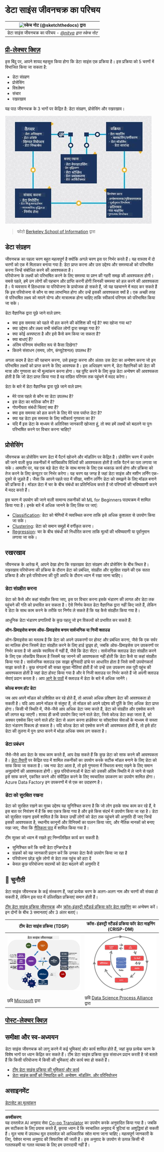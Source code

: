 <!--
CO_OP_TRANSLATOR_METADATA:
{
  "original_hash": "07e12a25d20b8f191e3cb651c27fdb2b",
  "translation_date": "2025-09-06T20:37:11+00:00",
  "source_file": "4-Data-Science-Lifecycle/14-Introduction/README.md",
  "language_code": "hi"
}
-->
# डेटा साइंस जीवनचक्र का परिचय

|![ स्केच नोट [(@sketchthedocs)](https://sketchthedocs.dev) द्वारा ](../../sketchnotes/14-DataScience-Lifecycle.png)|
|:---:|
| डेटा साइंस जीवनचक्र का परिचय - _[@nitya](https://twitter.com/nitya) द्वारा स्केच नोट_ |

## [प्री-लेक्चर क्विज़](https://ff-quizzes.netlify.app/en/ds/quiz/26)

इस बिंदु पर, आपने शायद महसूस किया होगा कि डेटा साइंस एक प्रक्रिया है। इस प्रक्रिया को 5 चरणों में विभाजित किया जा सकता है:

- डेटा संग्रहण
- प्रोसेसिंग
- विश्लेषण
- संचार
- रखरखाव

यह पाठ जीवनचक्र के 3 भागों पर केंद्रित है: डेटा संग्रहण, प्रोसेसिंग और रखरखाव।

![डेटा साइंस जीवनचक्र का आरेख](../../../../translated_images/data-science-lifecycle.a1e362637503c4fb0cd5e859d7552edcdb4aa629a279727008baa121f2d33f32.hi.jpg)
> फोटो [Berkeley School of Information](https://ischoolonline.berkeley.edu/data-science/what-is-data-science/) द्वारा

## डेटा संग्रहण

जीवनचक्र का पहला चरण बहुत महत्वपूर्ण है क्योंकि अगले चरण इस पर निर्भर करते हैं। यह वास्तव में दो चरणों को एक में मिलाकर बनाया गया है: डेटा प्राप्त करना और उस उद्देश्य और समस्याओं को परिभाषित करना जिन्हें संबोधित करने की आवश्यकता है।  
परियोजना के लक्ष्यों को परिभाषित करने के लिए समस्या या प्रश्न की गहरी समझ की आवश्यकता होगी। सबसे पहले, हमें उन लोगों की पहचान और प्राप्ति करनी होगी जिनकी समस्या को हल करने की आवश्यकता है। ये व्यवसाय में हितधारक या परियोजना के प्रायोजक हो सकते हैं, जो यह पहचानने में मदद कर सकते हैं कि इस परियोजना से कौन या क्या लाभान्वित होगा और उन्हें इसकी आवश्यकता क्यों है। एक अच्छी तरह से परिभाषित लक्ष्य को मापने योग्य और मात्रात्मक होना चाहिए ताकि स्वीकार्य परिणाम को परिभाषित किया जा सके।  

डेटा वैज्ञानिक द्वारा पूछे जाने वाले प्रश्न:
- क्या इस समस्या को पहले भी हल करने की कोशिश की गई है? क्या खोजा गया था?
- क्या उद्देश्य और लक्ष्य सभी संबंधित लोगों द्वारा समझा गया है?
- क्या कोई अस्पष्टता है और इसे कैसे कम किया जा सकता है?
- क्या बाधाएं हैं?
- अंतिम परिणाम संभावित रूप से कैसा दिखेगा?
- कितने संसाधन (समय, लोग, कंप्यूटेशनल) उपलब्ध हैं?

अगला कदम है डेटा की पहचान करना, उसे इकट्ठा करना और अंततः उस डेटा का अन्वेषण करना जो इन परिभाषित लक्ष्यों को प्राप्त करने के लिए आवश्यक है। इस अधिग्रहण चरण में, डेटा वैज्ञानिकों को डेटा की मात्रा और गुणवत्ता का भी मूल्यांकन करना होगा। यह पुष्टि करने के लिए कुछ डेटा अन्वेषण की आवश्यकता होती है कि जो डेटा प्राप्त किया गया है वह वांछित परिणाम तक पहुंचने में मदद करेगा।  

डेटा के बारे में डेटा वैज्ञानिक द्वारा पूछे जाने वाले प्रश्न:
- मेरे पास पहले से कौन सा डेटा उपलब्ध है?
- इस डेटा का मालिक कौन है?
- गोपनीयता संबंधी चिंताएं क्या हैं? 
- क्या इस समस्या को हल करने के लिए मेरे पास पर्याप्त डेटा है?
- क्या यह डेटा इस समस्या के लिए स्वीकार्य गुणवत्ता का है?
- यदि मैं इस डेटा के माध्यम से अतिरिक्त जानकारी खोजता हूं, तो क्या हमें लक्ष्यों को बदलने या पुनः परिभाषित करने पर विचार करना चाहिए?

## प्रोसेसिंग

जीवनचक्र का प्रोसेसिंग चरण डेटा में पैटर्न खोजने और मॉडलिंग पर केंद्रित है। प्रोसेसिंग चरण में उपयोग की जाने वाली कुछ तकनीकों में सांख्यिकीय विधियों की आवश्यकता होती है ताकि पैटर्न का पता लगाया जा सके। आमतौर पर, यह एक बड़े डेटा सेट के साथ मानव के लिए एक थकाऊ कार्य होगा और प्रक्रिया को तेज करने के लिए कंप्यूटर पर निर्भर करेगा। यह चरण वह जगह है जहां डेटा साइंस और मशीन लर्निंग एक-दूसरे से जुड़ते हैं। जैसा कि आपने पहले पाठ में सीखा, मशीन लर्निंग डेटा को समझने के लिए मॉडल बनाने की प्रक्रिया है। मॉडल डेटा में चर के बीच संबंधों का प्रतिनिधित्व करते हैं जो परिणामों की भविष्यवाणी करने में मदद करते हैं।

इस चरण में उपयोग की जाने वाली सामान्य तकनीकों को ML for Beginners पाठ्यक्रम में शामिल किया गया है। इनके बारे में अधिक जानने के लिए लिंक पर जाएं:

- [Classification](https://github.com/microsoft/ML-For-Beginners/tree/main/4-Classification): डेटा को श्रेणियों में व्यवस्थित करना ताकि इसे अधिक कुशलता से उपयोग किया जा सके।
- [Clustering](https://github.com/microsoft/ML-For-Beginners/tree/main/5-Clustering): डेटा को समान समूहों में वर्गीकृत करना।
- [Regression](https://github.com/microsoft/ML-For-Beginners/tree/main/2-Regression): चर के बीच संबंधों को निर्धारित करना ताकि मूल्यों की भविष्यवाणी या पूर्वानुमान लगाया जा सके।

## रखरखाव

जीवनचक्र के आरेख में, आपने देखा होगा कि रखरखाव डेटा संग्रहण और प्रोसेसिंग के बीच स्थित है। रखरखाव परियोजना की प्रक्रिया के दौरान डेटा को प्रबंधित, संग्रहीत और सुरक्षित रखने की एक सतत प्रक्रिया है और इसे परियोजना की पूरी अवधि के दौरान ध्यान में रखा जाना चाहिए। 

### डेटा संग्रहीत करना
डेटा को कैसे और कहां संग्रहीत किया जाए, इस पर विचार करना इसके भंडारण की लागत और डेटा तक पहुंचने की गति को प्रभावित कर सकता है। ऐसे निर्णय केवल डेटा वैज्ञानिक द्वारा नहीं किए जाते हैं, लेकिन वे डेटा के साथ काम करने के तरीके पर निर्णय ले सकते हैं कि यह कैसे संग्रहीत किया गया है।

आधुनिक डेटा भंडारण प्रणालियों के कुछ पहलू जो इन विकल्पों को प्रभावित कर सकते हैं:

**ऑन-प्रिमाइसेस बनाम ऑफ-प्रिमाइसेस बनाम सार्वजनिक या निजी क्लाउड**

ऑन-प्रिमाइसेस का मतलब है कि डेटा को अपने उपकरणों पर होस्ट और प्रबंधित करना, जैसे कि एक सर्वर का मालिक होना जिसमें डेटा संग्रहीत करने के लिए हार्ड ड्राइव हो, जबकि ऑफ-प्रिमाइसेस उन उपकरणों पर निर्भर करता है जो आपके स्वामित्व में नहीं हैं, जैसे कि डेटा सेंटर। सार्वजनिक क्लाउड डेटा संग्रहीत करने के लिए एक लोकप्रिय विकल्प है जिसमें यह जानने की आवश्यकता नहीं होती कि डेटा कैसे या कहां संग्रहीत किया गया है। सार्वजनिक क्लाउड एक साझा बुनियादी ढांचे पर आधारित होता है जिसे सभी उपयोगकर्ता साझा करते हैं। कुछ संगठनों की सख्त सुरक्षा नीतियां होती हैं जो उन्हें उस उपकरण तक पूरी पहुंच की आवश्यकता होती है जहां डेटा होस्ट किया गया है और वे निजी क्लाउड पर निर्भर करते हैं जो अपनी क्लाउड सेवाएं प्रदान करता है। आप [आगे के पाठों](https://github.com/microsoft/Data-Science-For-Beginners/tree/main/5-Data-Science-In-Cloud) में क्लाउड में डेटा के बारे में अधिक जानेंगे।

**कोल्ड बनाम हॉट डेटा**

जब आप अपने मॉडल को प्रशिक्षित कर रहे होते हैं, तो आपको अधिक प्रशिक्षण डेटा की आवश्यकता हो सकती है। यदि आप अपने मॉडल से संतुष्ट हैं, तो मॉडल को अपने उद्देश्य की पूर्ति के लिए अधिक डेटा प्राप्त होगा। किसी भी स्थिति में, जैसे-जैसे आप अधिक डेटा जमा करते हैं, डेटा को संग्रहीत और एक्सेस करने की लागत बढ़ जाएगी। शायद ही कभी उपयोग किए जाने वाले डेटा, जिसे कोल्ड डेटा कहा जाता है, को अक्सर एक्सेस किए जाने वाले हॉट डेटा से अलग करना हार्डवेयर या सॉफ़्टवेयर सेवाओं के माध्यम से सस्ता डेटा भंडारण विकल्प हो सकता है। यदि कोल्ड डेटा को एक्सेस करने की आवश्यकता होती है, तो इसे हॉट डेटा की तुलना में पुनः प्राप्त करने में थोड़ा अधिक समय लग सकता है।

### डेटा प्रबंधन
जैसे-जैसे आप डेटा के साथ काम करते हैं, आप देख सकते हैं कि कुछ डेटा को साफ करने की आवश्यकता है। [डेटा तैयारी](https://github.com/microsoft/Data-Science-For-Beginners/tree/main/2-Working-With-Data/08-data-preparation) पर केंद्रित पाठ में शामिल तकनीकों का उपयोग करके सटीक मॉडल बनाने के लिए डेटा को साफ किया जा सकता है। जब नया डेटा आता है, तो इसे गुणवत्ता में स्थिरता बनाए रखने के लिए समान अनुप्रयोगों की आवश्यकता होगी। कुछ परियोजनाओं में डेटा को उसकी अंतिम स्थिति में ले जाने से पहले इसे साफ करने, एकत्रित करने और संपीड़ित करने के लिए स्वचालित उपकरण का उपयोग शामिल होगा। Azure Data Factory इन उपकरणों में से एक का उदाहरण है।

### डेटा को सुरक्षित रखना
डेटा को सुरक्षित रखने का मुख्य उद्देश्य यह सुनिश्चित करना है कि जो लोग इसके साथ काम कर रहे हैं, वे इस बात पर नियंत्रण में हैं कि क्या एकत्र किया गया है और इसे किस संदर्भ में उपयोग किया जा रहा है। डेटा को सुरक्षित रखना इसमें शामिल है कि केवल उन्हीं लोगों को डेटा तक पहुंचने की अनुमति दी जाए जिन्हें इसकी आवश्यकता है, स्थानीय कानूनों और विनियमों का पालन किया जाए, और नैतिक मानकों को बनाए रखा जाए, जैसा कि [नैतिकता पाठ](https://github.com/microsoft/Data-Science-For-Beginners/tree/main/1-Introduction/02-ethics) में शामिल किया गया है। 

टीम सुरक्षा को ध्यान में रखते हुए निम्नलिखित कार्य कर सकती है:
- सुनिश्चित करें कि सभी डेटा एन्क्रिप्टेड है
- ग्राहकों को यह जानकारी प्रदान करें कि उनका डेटा कैसे उपयोग किया जा रहा है
- परियोजना छोड़ चुके लोगों से डेटा तक पहुंच को हटा दें
- केवल कुछ परियोजना सदस्यों को डेटा बदलने की अनुमति दें

## 🚀 चुनौती

डेटा साइंस जीवनचक्र के कई संस्करण हैं, जहां प्रत्येक चरण के अलग-अलग नाम और चरणों की संख्या हो सकती है, लेकिन इस पाठ में उल्लिखित प्रक्रियाएं समान होती हैं।

[टीम डेटा साइंस प्रक्रिया जीवनचक्र](https://docs.microsoft.com/en-us/azure/architecture/data-science-process/lifecycle) और [क्रॉस-इंडस्ट्री स्टैंडर्ड प्रक्रिया फॉर डेटा माइनिंग](https://www.datascience-pm.com/crisp-dm-2/) का अन्वेषण करें। इन दोनों के बीच 3 समानताएं और 3 अंतर बताएं।

|टीम डेटा साइंस प्रक्रिया (TDSP)|क्रॉस-इंडस्ट्री स्टैंडर्ड प्रक्रिया फॉर डेटा माइनिंग (CRISP-DM)|
|--|--|
|![टीम डेटा साइंस जीवनचक्र](../../../../translated_images/tdsp-lifecycle2.e19029d598e2e73d5ef8a4b98837d688ec6044fe332c905d4dbb69eb6d5c1d96.hi.png) | ![डेटा साइंस प्रक्रिया एलायंस छवि](../../../../translated_images/CRISP-DM.8bad2b4c66e62aa75278009e38e3e99902c73b0a6f63fd605a67c687a536698c.hi.png) |
| छवि [Microsoft](https://docs.microsoft.comazure/architecture/data-science-process/lifecycle) द्वारा | छवि [Data Science Process Alliance](https://www.datascience-pm.com/crisp-dm-2/) द्वारा |

## [पोस्ट-लेक्चर क्विज़](https://ff-quizzes.netlify.app/en/ds/quiz/27)

## समीक्षा और स्व-अध्ययन

डेटा साइंस जीवनचक्र को लागू करने में कई भूमिकाएं और कार्य शामिल होते हैं, जहां कुछ प्रत्येक चरण के विशेष भागों पर ध्यान केंद्रित कर सकते हैं। टीम डेटा साइंस प्रक्रिया कुछ संसाधन प्रदान करती है जो बताते हैं कि किसी परियोजना में किसी की भूमिकाएं और कार्य क्या हो सकते हैं।

* [टीम डेटा साइंस प्रक्रिया की भूमिकाएं और कार्य](https://docs.microsoft.com/en-us/azure/architecture/data-science-process/roles-tasks)
* [डेटा साइंस कार्यों को निष्पादित करें: अन्वेषण, मॉडलिंग, और परिनियोजन](https://docs.microsoft.com/en-us/azure/architecture/data-science-process/execute-data-science-tasks)

## असाइनमेंट

[डेटासेट का मूल्यांकन](assignment.md)

---

**अस्वीकरण**:  
यह दस्तावेज़ AI अनुवाद सेवा [Co-op Translator](https://github.com/Azure/co-op-translator) का उपयोग करके अनुवादित किया गया है। जबकि हम सटीकता के लिए प्रयास करते हैं, कृपया ध्यान दें कि स्वचालित अनुवाद में त्रुटियां या अशुद्धियां हो सकती हैं। मूल भाषा में उपलब्ध मूल दस्तावेज़ को आधिकारिक स्रोत माना जाना चाहिए। महत्वपूर्ण जानकारी के लिए, पेशेवर मानव अनुवाद की सिफारिश की जाती है। इस अनुवाद के उपयोग से उत्पन्न किसी भी गलतफहमी या गलत व्याख्या के लिए हम उत्तरदायी नहीं हैं।  